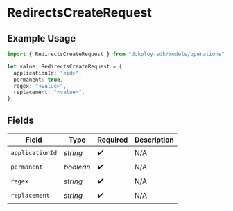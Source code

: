 # RedirectsCreateRequest

## Example Usage

```typescript
import { RedirectsCreateRequest } from "dokploy-sdk/models/operations";

let value: RedirectsCreateRequest = {
  applicationId: "<id>",
  permanent: true,
  regex: "<value>",
  replacement: "<value>",
};
```

## Fields

| Field              | Type               | Required           | Description        |
| ------------------ | ------------------ | ------------------ | ------------------ |
| `applicationId`    | *string*           | :heavy_check_mark: | N/A                |
| `permanent`        | *boolean*          | :heavy_check_mark: | N/A                |
| `regex`            | *string*           | :heavy_check_mark: | N/A                |
| `replacement`      | *string*           | :heavy_check_mark: | N/A                |